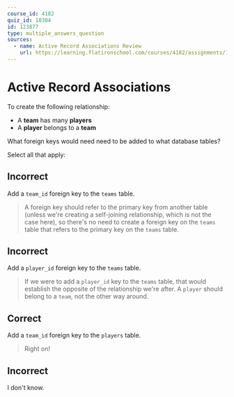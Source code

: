 ```yaml
---
course_id: 4182
quiz_id: 18304
id: 123877
type: multiple_answers_question
sources:
  - name: Active Record Associations Review
    url: https://learning.flatironschool.com/courses/4182/assignments/116252
---
```


# Active Record Associations

To create the following relationship:

- A **team** has many **players**
- A **player** belongs to a **team**

What foreign keys would need need to be added to what database tables?

Select all that apply:

## Incorrect

Add a `team_id` foreign key to the `teams` table.

> A foreign key should refer to the primary key from another table (unless we're
> creating a self-joining relationship, which is not the case here), so there's
> no need to create a foreign key on the `teams` table that refers to the
> primary key on the `teams` table.

## Incorrect

Add a `player_id` foreign key to the `teams` table.

> If we were to add a `player_id` key to the `teams` table, that would establish
> the opposite of the relationship we're after. A `player` should belong to a
> `team`, not the other way around.

## Correct

Add a `team_id` foreign key to the `players` table.

> Right on!

## Incorrect

I don't know.
